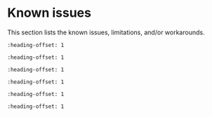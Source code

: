 # Known issues

This section lists the known issues, limitations, and/or workarounds.

```{include} ../../../../release/known_issues/low_speed.md
:heading-offset: 1
```
```{include} ../../../../release/known_issues/iar_cannot_debug_ram_application_with_j-link.md
:heading-offset: 1
```
```{include} ../../../../release/known_issues/usb_device_mtp.md
:heading-offset: 1
```
```{include} ../../../../release/known_issues/log_output.md
:heading-offset: 1
```




```{include} ../../../../release/known_issues/example_mbedtls_benchmark_may_hang_on_some_targets_on_devices_with_els_acceleration.md
:heading-offset: 1
```
```{include} ../../../../release/known_issues/tf-m_secure_and_el2go_examples_incorrect_path_in_download_extra_image_with_iar_and_mdk_ides_with_kex_package.md
:heading-offset: 1
```